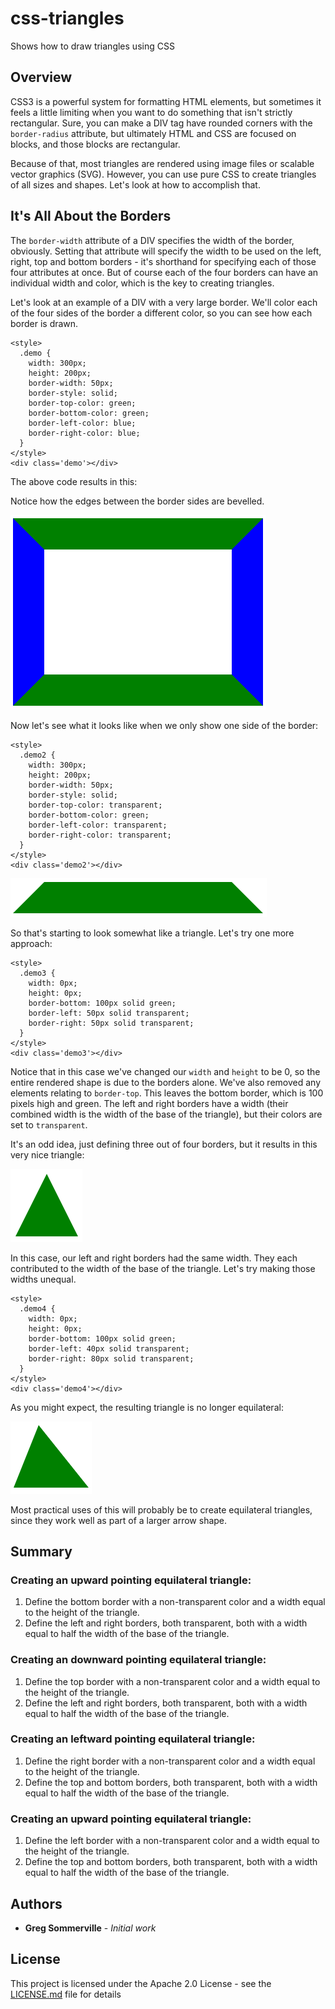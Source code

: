 # css-triangles
Shows how to draw triangles using CSS

## Overview
CSS3 is a powerful system for formatting HTML elements, but sometimes it feels a little limiting when you want to do something that isn't strictly rectangular.  Sure, you can make a DIV tag have rounded corners with the `border-radius` attribute, but ultimately HTML and CSS are focused on blocks, and those blocks are rectangular.

Because of that, most triangles are rendered using image files or scalable vector graphics (SVG).  However, you can use pure CSS to create triangles of all sizes and shapes.  Let's look at how to accomplish that.

## It's All About the Borders
The `border-width` attribute of a DIV specifies the width of the border, obviously.  Setting that attribute will specify the width to be used on the left, right, top and bottom borders - it's shorthand for specifying each of those four attributes at once. But of course each of the four borders can have an individual width and color, which is the key to creating triangles.

Let's look at an example of a DIV with a very large border.  We'll color each of the four sides of the border a different color, so you can see how each border is drawn.

```
<style>
  .demo {
    width: 300px;
    height: 200px;
    border-width: 50px;
    border-style: solid;
    border-top-color: green;
    border-bottom-color: green;
    border-left-color: blue;
    border-right-color: blue;
  }
</style>
<div class='demo'></div>
```

The above code results in this:

Notice how the edges between the border sides are bevelled.  

![beveled border edges](img/border-bevel.PNG)

Now let's see what it looks like when we only show one side of the border:

```
<style>
  .demo2 {
    width: 300px;
    height: 200px;
    border-width: 50px;
    border-style: solid;
    border-top-color: transparent;
    border-bottom-color: green;
    border-left-color: transparent;
    border-right-color: transparent;
  }
</style>
<div class='demo2'></div>
```

![one visible border edge](img/one-border.PNG)

So that's starting to look somewhat like a triangle.  Let's try one more approach:

```
<style>
  .demo3 {
    width: 0px;
    height: 0px;
    border-bottom: 100px solid green;
    border-left: 50px solid transparent;
    border-right: 50px solid transparent;
  }
</style>
<div class='demo3'></div>
```

Notice that in this case we've changed our `width` and `height` to be 0, so the entire rendered shape is due to the borders alone.  We've also removed any elements relating to `border-top`.  This leaves the bottom border, which is 100 pixels high and green.  The left and right borders have a width (their combined width is the width of the base of the triangle), but their colors are set to `transparent`.

It's an odd idea, just defining three out of four borders, but it results in this very nice triangle:

![green triangle](img/green-triangle.png)

In this case, our left and right borders had the same width.  They each contributed to the width of the base of the triangle.  Let's try making those widths unequal.

```
<style>
  .demo4 {
    width: 0px;
    height: 0px;
    border-bottom: 100px solid green;
    border-left: 40px solid transparent;
    border-right: 80px solid transparent;
  }
</style>
<div class='demo4'></div>
```

As you might expect, the resulting triangle is no longer equilateral:

![scalene green triangle](img/scalene-green-triangle.png)

Most practical uses of this will probably be to create equilateral triangles, since they work well as part of a larger arrow shape.  

## Summary

### Creating an upward pointing equilateral triangle:
1.  Define the bottom border with a non-transparent color and a width equal to the height of the triangle.
2.  Define the left and right borders, both transparent, both with a width equal to half the width of the base of the triangle.

### Creating an downward pointing equilateral triangle:
1.  Define the top border with a non-transparent color and a width equal to the height of the triangle.
2.  Define the left and right borders, both transparent, both with a width equal to half the width of the base of the triangle.

### Creating an leftward pointing equilateral triangle:
1.  Define the right border with a non-transparent color and a width equal to the height of the triangle.
2.  Define the top and bottom borders, both transparent, both with a width equal to half the width of the base of the triangle.

### Creating an upward pointing equilateral triangle:
1.  Define the left border with a non-transparent color and a width equal to the height of the triangle.
2.  Define the top and bottom borders, both transparent, both with a width equal to half the width of the base of the triangle.


## Authors
* **Greg Sommerville** - *Initial work* 
 
## License
This project is licensed under the Apache 2.0 License - see the [LICENSE.md](LICENSE.md) file for details